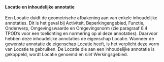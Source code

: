 #### Locatie en inhoudelijke annotatie

Een Locatie duidt de geometrische afbakening aan van enkele inhoudelijke
annotaties. Dit is het geval bij Activiteit, Beperkingengebied, Functie,
Onderwerp, Omgevingswaarde en Omgevingsnorm (zie paragraaf 6.4 TPOD’s voor een
toelichting en normering op al deze annotaties). Daarvoor hebben deze
inhoudelijke annotaties de eigenschap Locatie. Wanneer de gewenste annotatie de
eigenschap Locatie heeft, is het verplicht deze vorm van Locatie te gebruiken.
De Locatie die aan een inhoudelijke annotatie is gekoppeld, wordt Locatie
genoemd en *niet* Werkingsgebied.
